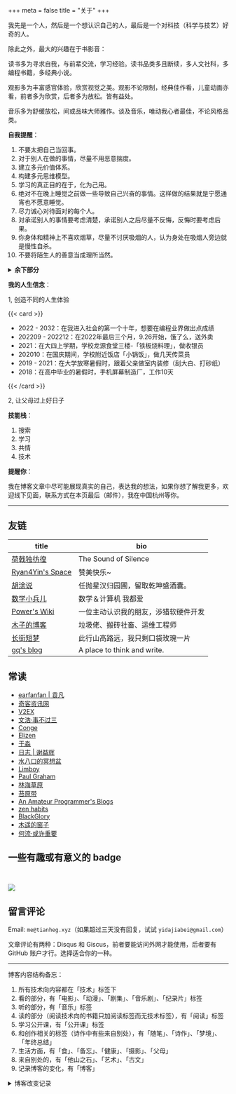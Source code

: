 +++
meta = false
title = "关于"
+++

我先是一个人，然后是一个想认识自己的人，最后是一个对科技（科学与技艺）好奇的人。

除此之外，最大的兴趣在于书影音：

读书多为寻求自我，与前辈交流，学习经验。读书品类多且断续，多人文社科，多编程书籍，多经典小说。

观影多为丰富感官体验，欣赏视觉之美。观影不论限制，经典佳作看，儿童动画亦看，前者多为欣赏，后者多为放松。皆有益处。

音乐多为舒缓放松，间或品味大师雅作。谈及音乐，唯动我心者最佳，不论风格品类。

**自我提醒**：

1. 不要太把自己当回事。
2. 对于别人在做的事情，尽量不用恶意揣度。
3. 建立多元价值体系。
4. 构建多元思维模型。
5. 学习的真正目的在于，化为己用。
6. 绝对不在晚上睡觉之前做一些导致自己兴奋的事情。这样做的结果就是宁愿通宵也不愿意睡觉。
7. 尽力诚心对待面对的每个人。
8. 对承诺别人的事情要考虑清楚，承诺别人之后尽量不反悔，反悔时要考虑后果。
9. 你身体和精神上不喜欢烟草，尽量不讨厌吸烟的人，认为身处在吸烟人旁边就是慢性自杀。
10. 不要将陌生人的善意当成理所当然。

<details>
<summary><strong>余下部分</strong></summary>

11. 若有机会和人交心，千万别胆怯，不过不容易就是了。
12. 人坚持不下来时，总是精神先于身体，垮掉。
13. 借钱，借急不借穷。别人借钱给我，是因为我有急事，而非贫穷。因为贫穷而借钱会被人看不起。
14. 睡觉之前的最后一顿饭，不要吃很辣的食物。如果吃了睡觉时会感觉到肚子很不舒服。还有，吃辣的东西不要狼吞虎咽，胃同样不适。
15. 人穿衣服就是给别人看的。
16. 除非天很热需要吃凉东西解渴，其他情况下，少吃凉的东西（固态/液态），如果吃了，大多数情况会不舒服。
17. 自己不自觉的就会通过卖惨来博取他人的同情。而同情心是最廉价的东西。
18. 尊重别人正在做的事，不过多干涉。
19. 我好为人师（贬义）。
20. 为什么自慰让我疲惫而不是精神抖擞？如果是这样，我为什么还不停止。我的理智不足以压制原始性欲吗？（性欲不该被压制）
21. 当你第 1 次做某件事的时候，快速了解这件事的办法就是不断地做，在做的过程中提取思想、形成理论。
22. 尝试一切可能的办法。
23. 父亲没有文化，稍微复杂的语言，他就听不懂了。所以，跟一个没有文化的人讲道理是很费力气的。
24. 能贡献友谊的人，就能照顾好自己。状态不佳的时候，去想象你是你自己最好的朋友。你陪伴他，安慰他，认可他，深深的相信他，对他说最温柔最阳光的话。你如何对待朋友，就如何对待自己。你对自己充满了爱和接纳，而不是挑剔责难，从你用爱把自己灌满的那一刻开始，就再也不会孤独，像时刻沐浴在四月的春风里，暖暖的。
25. 如果你因为别人已经解释过某些概念，而不写关于这些概念的文章，你永远也不会写出一篇文章。解释一些概念、写一些入门教程，即使这些别人已经做过，你自己做一遍对你也是很有好处的。
26. 你的人生你自己做主，别人说的是他们认知的世界。
27. 阻碍你进步的最大敌人就是你的自我。学会分清关于你工作的批评，还是关于你个人的批评，是进步的关键。它使你能够积极地寻找和拥抱失败，把它作为学习的机会，而不会影响你的自信心。
28. 了解不同的人、不同的观点，比较理解。
29. 乔布斯在斯坦福大学的演讲：你们的时间有限，所以不要把时间浪费在别人的生活里。不要被条条框框束缚，否则你就生活在他人思考的结果里。不要让他人的观点所发出的噪声淹没你内心的声音。最为重要的是，要有遵从你的内心和直觉的勇气，它们可能已知道你其实想成为一个什么样的人，其他事物都是次要的。
30. 很多事并非非此即彼，很多事情无法用对与错评价，只是个人观点不同。人际关系的名言——见人说人话，见鬼说鬼话。能做到这样便能处理好人际关系。
31. 自己摸索着做到一件事是困难的。经历各种阻碍也很正常，就像刚学习走路的孩子，总会跌到。但我要做到的，就是快速经历学走路的阶段，并容许自己跌倒后不断地站起来。
32. 金钱随能力而来，这在现在是可以做到的。寻找工作的第一原则是要提升能力，能给自己多大成长。
33. 不要太在意别人外在的光鲜生活，很可能他们自己的生活却是一地鸡毛。
34. 以旁观者的视角看到的都是好处，只有亲身经历才能看得全面。
35. 选择一个天花板较高的方向后，不要轻易变更，只有深耕才能出彩。
36. 时间不等人，不要因为选择方向而犹豫，快速选择，放手去做。
37. 做事情的时候想清楚：自己的长远目标是什么？
38. 想清楚最终目标，朝着这个方向努力，不要轻易被外界影响。
39. 当公司法人一定要慎重，现在太多人的法律意识淡薄。一个律师能见证这人世间的险恶，如果有客户找到律师帮他洗脱罪名，律师第一个考虑的是：能不能找到人帮客户背锅。现在很多互联网项目都有亿点擦边球，所以不要轻易的相信别人，自己要有自己的底牌，别被当成了替罪羔羊。
40. 团队作战很重要，一个人的力量是有限的，尽可能的找到能和自己互补的合作伙伴。找人先磨合一个月，先不要谈利润分成什么的，先把事情做好然后再去谈这个事情。能找到彼此为后背的伙伴真的太重要了。
41. 当你想做一件事情的时候，不用顾虑没有什么资源，你考虑清楚之后把做这件事儿的大旗竖起来。当你把大旗竖起来之后，资源自动就靠近你了。
42. 如果你不想走中庸之路，那你必然会遭受一些前所未有的困难。多看留在历史上的人物传记，不断地提高自己的品质。最好就走别人已经验证过的道路，这样你会轻松很多。
43. 不管你心里有多大抱负，想做哪些事情，想成为什么样的人。都尽快地按照自己的想法去做，尽快地去市场上接收反馈，不要自己意淫，时间不等人。去试错，给自己定止损点，给自己定 KPI，去完成这些目标。
44. 如果自己认定一件事情了，那就全力以赴，不要因为一点困难就退缩。遇见什么问题把问题写下来，然后去尝试所有可能解决问题的方法。如果你认定一件项目，但是连三个月的时间都没有给到这个项目，那真的是太浪费自己的时间精力了。
45. 如果大佬给了你一个共事的机会，你没有全力以赴地去完成这件事情，那么你下次再也没有和这个大佬合作的可能了。
46. 赞美是最廉价的，一定要对自己有一个清晰的定位和认知，别被乱花迷了眼。尽可能的让自己有高认知、低底线。在现在「厚脸皮」是一个褒义词。
47. 中国是一个人情社会，所以维护人际关系是一门非常重要的学问。平时的送礼，节假日的问候，过年的红包祝福，这些都不可少，送出去的礼物一定要高配，选这个品类里面最好的那款。
48. 给拜访的人带伴手礼是一种礼貌。礼品不需要太贵，但是一定要选好看实用的。
49. 影响力是一种稀缺而宝贵的资源。做一个思想家，不断地拔高自己，输出自己的思想，让别人有所收获。
50. 当一个好人，专注于自己的事情，不参与外界的纷争。和自己没有关系的事情，一笑了之，不要轻易地发表任何观点。因为事情的真相我们不清楚。
51. 把自己的优点和自己待提高的点拿纸写下来。然后单点突破，这样能够提高效率。把自己该突破的点。一个一个地找专门老师挨个突破。
52. 整理知识。将前人的经验整合利用。
53. 找到一个合适的人组建家庭非常重要，家庭是否和谐决定了你未来的道路能走多远，所以不要轻易组建家庭。
54. 我们一定要有120%的把握相信自己可以成为那个更好的自己。因为成长道路上，我们注定会遇见质疑的声音，不同的挫折，不同的困难。不管遇见任何困难，我们都要相信自己就是那个天选之子，自己一定可以通过困难。在成长的道路上信心真的太重要了。如果你被一次失败就退缩了，停止了前进的步伐。选择了安逸，那你就很难在有之前熊熊燃烧的斗志了。
55. 对已经没有办法改变的事情，就不要过多的去懊悔了。复盘一下当初自己为什么会犯错，自己能不能改正当初犯错的那个行为。错误往往比正确能给人带来更多的收获，因为错误能让你意识到自己身上有哪些可以改的缺点，这就是“市场”给你的反馈。你要相信一切都是最好的安排，淡定接受一切的挑战。
</details>


**我的人生信念**：

1, 创造不同的人生体验


{{< card >}}

- 2022 - 2032：在我进入社会的第一个十年，想要在编程业界做出点成绩
- 202209 - 202212：在2022年最后三个月，9.26开始，饿了么，送外卖
- 2021：在大四上学期，学校龙源食堂三楼-「铁板烧料理」，做收银员
- 202010：在国庆期间，学校附近饭店「小锅饭」，做几天传菜员
- 2019 - 2021：在大学放寒暑假时，跟着父亲做室内装修（刮大白、打砂纸）
- 2018：在高中毕业的暑假时，手机屏幕制造厂，工作10天

{{< /card >}}

2, 让父母过上好日子

**技能栈**：

1. 搜索
2. 学习
3. 共情
4. 技术

**提醒你**：

我在博客文章中尽可能展现真实的自己，表达我的想法，如果你想了解我更多，欢迎线下见面，联系方式在本页最后（邮件），我在中国杭州等你。

---

## 友链

| title                                       | bio                                  |
|---------------------------------------------|--------------------------------------|
| [荷戟独彷徨](https://guanqr.com)            | The Sound of Silence                 |
| [Ryan4Yin's Space](https://thiscute.world/) | 赞美快乐~                            |
| [胡涂说](https://hutusi.com/)               | 任抛星汉归园圃，留取乾坤盛酒囊。     |
| [数学小兵儿](https://matnoble.me/)          | 数学＆计算机 我都爱                  |
| [Power's Wiki](https://wiki-power.com/)     | 一位主动认识我的朋友，涉猎软硬件开发 |
| [木子的博客](https://blog.k8s.li)           | 垃圾佬、搬砖社畜、运维工程师         |
| [长街短梦](https://www.wangyunzi.com/)      | 此行山高路远，我只剩口袋玫瑰一片     |
| [gq's blog](https://zgq.ink/)               | A place to think and write.          |

## 常读

- [earfanfan | 袁凡](https://yuanfan.rbind.io/)
- [奇客资讯网](https://www.solidot.org/)
- [V2EX](https://www.v2ex.com/)
- [文浩·事不过三](https://via.zhubai.love/)
- [Conge](https://conge.github.io/)
- [Elizen](https://elizen.me/posts/)
- [于淼](https://yufree.cn/cn/)
- [日志 | 谢益辉](https://yihui.org/cn/)
- [水八口的冥想盆](https://blog.shuiba.co/)
- [Limboy](https://limboy.me/)
- [Paul Graham](http://www.paulgraham.com/index.html)
- [林海草原](https://lhcy.org/)
- [苔原带](https://tundrazone.com/)
- [An Amateur Programmer's Blogs](https://dirtysalt.github.io/html/blogs.html)
- [zen habits](https://zenhabits.net/)
- [BlackGlory](https://blackglory.me/)
- [木遥的窗子](http://blog.farmostwood.net/)
- [何流·或许重要](https://probablygood.zhubai.love/)

## 一些有趣或有意义的 badge

<a href="https://www.foreverblog.cn/" target="_blank"><img src="/images/foreverblog_logo.png" alt="" style="width:auto;height:16px;"></a>

[![](/images/512kb-green.svg)](https://512kb.club/)

<!-- https://codepen.io/kevquirk/pen/VwmVaKm -->

## 留言评论

Email: `me@tianheg.xyz`（如果超过三天没有回复，试试 `yidajiabei@gmail.com`）

文章评论有两种：Disqus 和 Giscus，前者要能访问外网才能使用，后者要有 GitHub 账户才行。选择适合你的一种。

---

博客内容结构备忘：

1. 所有技术向内容都在「技术」标签下
2. 看的部分，有「电影」、「动漫」、「剧集」、「音乐剧」、「纪录片」标签
3. 听的部分，有「音乐」标签
4. 读的部分（阅读技术向的书籍只加阅读标签而无技术标签），有「阅读」标签
5. 学习公开课，有「公开课」标签
6. 和创作相关的标签（诗作中有些来自别处），有「随笔」、「诗作」、「梦境」、「年终总结」
7. 生活方面，有「食」、「备忘」、「健康」、「摄影」、「父母」
8. 来自别处的，有「他山之石」、「艺术」、「古文」
9. 记录博客的变化，有「博客」

<details>
<summary><span>博客改变记录</span></summary>

2022-11-15 将所有他处的笔记移动到博客中，下一步计划——合并同类文章，删除无价值文章，简化标签分类。

2022-10-22 在每页加上“编辑”链接，方便修改

2022-10-12 改变博客域名为 [tianheg.xyz](https://tianheg.xyz)，原域名 `www.yidajiabei.xyz`

2022-10-10 弃用 [ox-hugo](https://github.com/kaushalmodi/ox-hugo)，使用 *.org 格式文件写作，直接在 `content/posts` 文件夹下新建

2022-02-09 借助 ox-hugo 重回 Hugo 怀抱

2022-02-06 借助 highlight.js 为代码添加高亮

2021-11-19 使用 [Emacs Org-mode](https://github.com/dirtysalt/dirtysalt.github.io)

2021-09-23 使用 [Tianheg](https://github.com/tianheg/hugo-theme-tianheg) 主题，已合并到 blog 仓库

2021-09-07 使用 <https://giscus.app/> 评论

2021-07-31 让博客的导航栏固定在窗口的边缘

2021-07-21 开启 Service Worker

2021-07-02 这里主要是随时学习的记录，生活感想，对于外语电影，首选外语作为文章标题，中文放在文中

2021-06-29 把「自我」中的内容再次放到博客里

2021-05-26 把 blog 的主题改成技术，以前是生活技术。生活部分的文章放到自我站点（已弃用）中（已全部移入 blog）

2021-01-26 可以使用 `[post-title](/posts/post-file-name/)` 和 `[tag-name](/tags/tag-name/)` 相互引用文章，文章中的“他”，不单指男性，还有女性，在写作中，作者退居二线，多以「你」称呼
</details>
